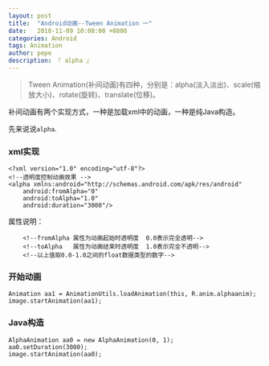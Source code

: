 ```yaml
---
layout: post
title:  "Android动画--Tween Animation 一"
date:   2018-11-09 10:08:00 +0800
categories: Android
tags: Animation
author: pepe
description: 『 alpha 』
---
```


> Tween Animation(补间动画)有四种，分别是：alpha(淡入淡出)、scale(缩放大小)、rotate(旋转)、translate(位移)。

补间动画有两个实现方式，一种是加载xml中的动画，一种是纯Java构造。

先来说说`alpha`.

### **xml实现**
```
<?xml version="1.0" encoding="utf-8"?>
<!--透明度控制动画效果 -->
<alpha xmlns:android="http://schemas.android.com/apk/res/android"
    android:fromAlpha="0"
    android:toAlpha="1.0"
    android:duration="3000"/>
```

属性说明：
```
    <!--fromAlpha 属性为动画起始时透明度  0.0表示完全透明-->
    <!--toAlpha   属性为动画结束时透明度  1.0表示完全不透明-->
    <!--以上值取0.0-1.0之间的float数据类型的数字-->
```

### **开始动画**
```
Animation aa1 = AnimationUtils.loadAnimation(this, R.anim.alphaanim);
image.startAnimation(aa1);
```

### **Java构造**
```
AlphaAnimation aa0 = new AlphaAnimation(0, 1);
aa0.setDuration(3000);
image.startAnimation(aa0);
```                




























